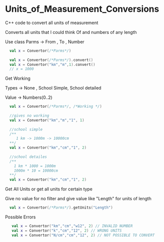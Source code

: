 # Units_of_Measurement_Conversions
C++ code to convert all units of measurement

Converts all units that I could think Of and numbers of any length


Use class
Parms -> From , To , Number
```kotlin
  val x = Convertor(/*Parms*/)
  
  val x = Convertor(/*Parms*/).convert()
  val x = Convertor("km","m",1).convert()
  // x = 1000
```

Get Working 

Types -> None , School Simple, School detailed 

Value -> Numbers(0..2)      

```kotlin
  val x = Convertor(/*Parms*/, /*Working */)
  
  //gives no working
  val x = Convertor("km","m","1", 1)
  
  //school simple  
  /**
     1 km -> 1000m -> 10000cm
  **/
  val x = Convertor("km","cm","1", 2)
  
  //school detailes
  /**
    1 km * 1000 = 1000m
    1000m * 10 = 10000cm    
  **/
  val x = Convertor("km","cm","1", 2)
```

Get All Units or get all units for certain type

Give no value for no filter and give value like "Length" for units of length
```kotlin
  val x = Convertor(/*Parms*/).getUnits("Length")
```


Possible Errors

```kotlin
   val x = Convertor("km","cm","w12", 2) // INVALID NUMBER
   val x = Convertor("k","cm","12", 2) // WRONG UNITS
   val x = Convertor("N/cm","cm","12", 2) // NOT POSSIBLE TO CONVERT
```
